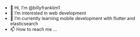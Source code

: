 - 👋 Hi, I’m @billyfranklim1
- 👀 I’m interested in web development
- 🌱 I’m currently learning mobile development with flutter and elasticsearch
- 📫 How to reach me ...

<!---
billyfranklim1/billyfranklim1 is a ✨ special ✨ repository because its `README.md` (this file) appears on your GitHub profile.
You can click the Preview link to take a look at your changes.
--->
